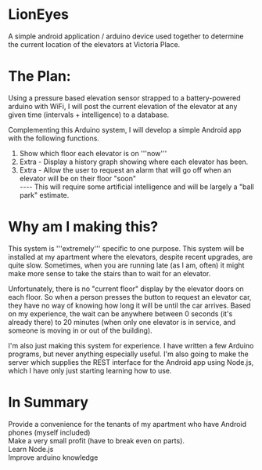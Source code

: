 LionEyes
========

A simple android application / arduino device used together to determine the current location of the elevators at Victoria Place.
  
The Plan:  
========  
  
Using a pressure based elevation sensor strapped to a battery-powered arduino with WiFi, I will post the current elevation of the
elevator at any given time (intervals + intelligence) to a database.  
  
Complementing this Arduino system, I will develop a simple Android app with the following functions.  
  
1) Show which floor each elevator is on '''now'''  
2) Extra - Display a history graph showing where each elevator has been.
3) Extra - Allow the user to request an alarm that will go off when an elevator will be on their floor "soon"  
---- This will require some artificial intelligence and will be largely a "ball park" estimate.  
  
Why am I making this?
========

This system is '''extremely''' specific to one purpose.  This system will be installed at my apartment where the elevators,
despite recent upgrades, are quite slow.  Sometimes, when you are running late (as I am, often) it might make more sense to
take the stairs than to wait for an elevator.  
  
Unfortunately, there is no "current floor" display by the elevator doors on each floor.  So when a person presses the button
to request an elevator car, they have no way of knowing how long it will be until the car arrives.  Based on my experience,
the wait can be anywhere between 0 seconds (it's already there) to 20 minutes (when only one elevator is in service, and
someone is moving in or out of the building).

I'm also just making this system for experience.  I have written a few Arduino programs, but never anything especially useful.
I'm also going to make the server which supplies the REST interface for the Android app using Node.js, which I have only just
starting learning how to use.  
  
In Summary
========
  
Provide a convenience for the tenants of my apartment who have Android phones (myself included)  
Make a very small profit (have to break even on parts).  
Learn Node.js  
Improve arduino knowledge
